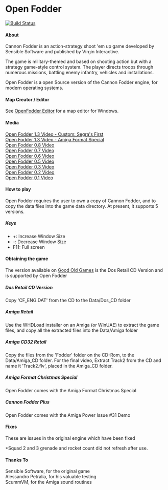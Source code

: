 # Open Fodder
[![Build Status](https://api.travis-ci.org/OpenFodder/openfodder.svg?branch=master)](https://travis-ci.org/segrax/openfodder)

#### About

Cannon Fodder is an action-strategy shoot 'em up game developed by Sensible Software and published by Virgin Interactive.

The game is military-themed and based on shooting action but with a strategy game-style 
control system. The player directs troops through numerous missions, battling enemy infantry, vehicles and installations.

Open Fodder is a open Source version of the Cannon Fodder engine, for modern operating systems.

#### Map Creator / Editor

See [OpenFodder Editor](https://github.com/OpenFodder/editor) for a map editor for Windows.


#### Media

[Open Fodder 1.3 Video - Custom: Segra's First](https://www.youtube.com/watch?v=D0Ap38IYVUU)  
[Open Fodder 1.3 Video - Amiga Format Special](https://www.youtube.com/watch?v=aSGOTSw-LlI)  
[Open Fodder 0.8 Video](https://www.youtube.com/watch?v=7AjELdOzoaw)  
[Open Fodder 0.7 Video](https://www.youtube.com/watch?v=c9iu7Jwm3Ak)  
[Open Fodder 0.6 Video](https://youtu.be/lHSw2vQDbfI)  
[Open Fodder 0.5 Video](https://www.youtube.com/watch?v=qUH0BCSMDsY)  
[Open Fodder 0.3 Video](https://www.youtube.com/watch?v=xVSWP2x0JBo)  
[Open Fodder 0.2 Video](https://www.youtube.com/watch?v=MLovwBEWr6k)  
[Open Fodder 0.1 Video](https://www.youtube.com/watch?v=9QLg0hYsFFY)  


#### How to play

Open Fodder requires the user to own a copy of Cannon Fodder, and to copy the data files into the game data directory.
At present, it supports 5 versions.

##### Keys

* +:   Increase Window Size
* -:   Decrease Window Size 
* F11: Full screen  

#### Obtaining the game

The version available on [Good Old Games](http://www.gog.com/game/cannon_fodder) is the Dos Retail CD Version and is supported by Open Fodder


##### Dos Retail CD Version

Copy 'CF_ENG.DAT' from the CD to the Data/Dos_CD folder
  
##### Amiga Retail

Use the WHDLoad installer on an Amiga (or WinUAE) to extract the game files, and copy all the extracted files into the Data/Amiga folder
  
##### Amiga CD32 Retail

Copy the files from the 'Fodder' folder on the CD-Rom, to the Data/Amiga_CD folder. For the final video, Extract Track2 from the CD and name it 'Track2.flv', placed in the Amiga_CD folder.
  
##### Amiga Format Christmas Special

Open Fodder comes with the Amiga Format Christmas Special
  
##### Cannon Fodder Plus

Open Fodder comes with the Amiga Power Issue #31 Demo
  
#### Fixes

These are issues in the original engine which have been fixed

*Squad 2 and 3 grenade and rocket count did not refresh after use.

#### Thanks To

Sensible Software, for the original game  
Alessandro Petralia, for his valuable testing  
ScummVM, for the Amiga sound routines  
